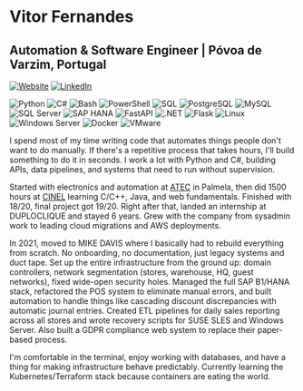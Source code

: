 # Vitor Fernandes
## Automation & Software Engineer | Póvoa de Varzim, Portugal

[![Website](https://img.shields.io/badge/Website-vmef.pt-blue)](https://vmef.pt)
[![LinkedIn](https://img.shields.io/badge/LinkedIn-vmef-0077B5?logo=linkedin)](https://linkedin.com/in/vmef)

![Python](https://img.shields.io/badge/Python-3776AB?logo=python&logoColor=white) ![C#](https://img.shields.io/badge/C%23-239120?logo=csharp&logoColor=white) ![Bash](https://img.shields.io/badge/Bash-4EAA25?logo=gnubash&logoColor=white) ![PowerShell](https://img.shields.io/badge/PowerShell-5391FE?logo=powershell&logoColor=white) ![SQL](https://img.shields.io/badge/SQL-CC2927?logo=microsoftsqlserver&logoColor=white)
![PostgreSQL](https://img.shields.io/badge/PostgreSQL-336791?logo=postgresql&logoColor=white) ![MySQL](https://img.shields.io/badge/MySQL-4479A1?logo=mysql&logoColor=white) ![SQL Server](https://img.shields.io/badge/SQL%20Server-CC2927?logo=microsoftsqlserver&logoColor=white) ![SAP HANA](https://img.shields.io/badge/SAP%20HANA-0FAAFF?logo=sap&logoColor=white)
![FastAPI](https://img.shields.io/badge/FastAPI-009688?logo=fastapi&logoColor=white) ![.NET](https://img.shields.io/badge/.NET-512BD4?logo=dotnet&logoColor=white) ![Flask](https://img.shields.io/badge/Flask-000000?logo=flask&logoColor=white)
![Linux](https://img.shields.io/badge/Linux-FCC624?logo=linux&logoColor=black) ![Windows Server](https://img.shields.io/badge/Windows%20Server-0078D6?logo=windows&logoColor=white) ![Docker](https://img.shields.io/badge/Docker-2496ED?logo=docker&logoColor=white) ![VMware](https://img.shields.io/badge/VMware-607078?logo=vmware&logoColor=white)


I spend most of my time writing code that automates things people don't want to do manually. If there's a repetitive process that takes hours, I'll build something to do it in seconds. I work a lot with Python and C#, building APIs, data pipelines, and systems that need to run without supervision.

Started with electronics and automation at [ATEC](https://www.atec.pt/) in Palmela, then did 1500 hours at [CINEL](https://www.cinel.pt/appv2) learning C/C++, Java, and web fundamentals. Finished with 18/20, final project got 19/20. Right after that, landed an internship at DUPLOCLIQUE and stayed 6 years. Grew with the company from sysadmin work to leading cloud migrations and AWS deployments.

In 2021, moved to MIKE DAVIS where I basically had to rebuild everything from scratch. No onboarding, no documentation, just legacy systems and duct tape. Set up the entire infrastructure from the ground up: domain controllers, network segmentation (stores, warehouse, HQ, guest networks), fixed wide-open security holes. Managed the full SAP B1/HANA stack, refactored the POS system to eliminate manual errors, and built automation to handle things like cascading discount discrepancies with automatic journal entries. Created ETL pipelines for daily sales reporting across all stores and wrote recovery scripts for SUSE SLES and Windows Server. Also built a GDPR compliance web system to replace their paper-based process.

I'm comfortable in the terminal, enjoy working with databases, and have a thing for making infrastructure behave predictably. Currently learning the Kubernetes/Terraform stack because containers are eating the world.